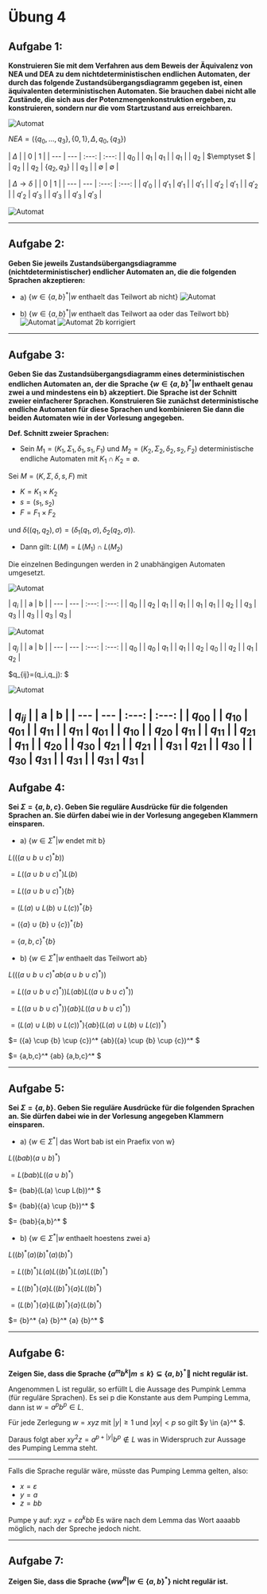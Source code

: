 # Übung 4
## Aufgabe 1:
**Konstruieren Sie mit dem Verfahren aus dem Beweis der Äquivalenz von NEA und DEA zu dem nichtdeterministischen endlichen Automaten, der durch das folgende Zustandsübergangsdiagramm gegeben ist, einen äquivalenten deterministischen Automaten. Sie brauchen dabei nicht alle Zustände, die sich aus der Potenzmengenkonstruktion ergeben, zu konstruieren, sondern nur die vom Startzustand aus erreichbaren.**

![Automat](Automat01.jpg)

$NEA = (\{q_0,...,q_3\}, \{0,1\}, \Delta, q_0, \{q_3\})$

| $\Delta$ | | 0 | 1 |
| --- | --- | :---: | :---: |
| $q_0$ | | $q_1$ | $q_1$ |
| $q_1$ | | $q_2$ | $\emptyset $ |
| $q_2$ | | $q_2$ | $\{q_2,q_3\}$ |
| $q_3$ | | $\emptyset$ | $\emptyset$ |

| $\Delta \rightarrow \delta$ | | 0 | 1 |
| --- | --- | :---: | :---: |
| $q'_0$ | | $q'_1$ | $q'_1$ |
| $q'_1$ | | $q'_2$ | $q'_1$ |
| $q'_2$ | | $q'_2$ | $q'_3$ |
| $q'_3$ | | $q'_3$ | $q'_3$ |

![Automat](Automat01_2.jpg)

---
## Aufgabe 2:
**Geben Sie jeweils Zustandsübergangsdiagramme (nichtdeterministischer) endlicher Automaten an, die die folgenden Sprachen akzeptieren:**
* a) $\{w \in \{a,b\}^* | w \text{ enthaelt das Teilwort ab nicht}\}$
![Automat](Automat02a.jpg)

* b) $\{w \in \{a,b\}^* | w \text{ enthaelt das Teilwort aa oder das Teilwort bb}\}$
![Automat](Automat02b.jpg)
![Automat 2b korrigiert](https://cloud.githubusercontent.com/assets/9371903/11078817/73913d3c-8808-11e5-871c-2179d53c87ea.png)

---
## Aufgabe 3:
**Geben Sie das Zustandsübergangsdiagramm eines deterministischen endlichen Automaten an, der die Sprache $\{w \in \{a,b\}^* | w \text{ enthaelt genau zwei a und mindestens ein b}\}$ akzeptiert. Die Sprache ist der Schnitt zweier einfacherer Sprachen. Konstruieren Sie zunächst deterministische endliche Automaten für diese Sprachen und kombinieren Sie dann die beiden Automaten wie in der Vorlesung angegeben.**

**Def. Schnitt zweier Sprachen:**
* Sein $M_1=(K_1,\Sigma_1,\delta_1,s_1,F_1)$ und $M_2=(K_2,\Sigma_2,\delta_2,s_2,F_2)$ deterministische endliche Automaten mit $K_1 \cap K_2=\emptyset$.

 Sei $M=(K,\Sigma,\delta,s,F)$ mit
 * $K=K_1 \times K_2$
 * $s=(s_1,s_2)$
 * $F=F_1 \times F_2$

 und $\delta((q_1,q_2),\sigma)=(\delta_1(q_1,\sigma),\delta_2(q_2,\sigma))$.

* Dann gilt: $L(M)=L(M_1)\cap L(M_2)$  


Die einzelnen Bedingungen werden in 2 unabhängigen Automaten umgesetzt.

![Automat](Automat3_1.jpg)

| $q_i$ | | a | b |
| --- | --- | :---: | :---: |
| $q_0$ | | $q_2$ | $q_1$ |
| $q_1$ | | $q_1$ | $q_1$ |
| $q_2$ | | $q_3$ | $q_3$ |
| $q_3$ | | $q_3$ | $q_3$ |

![Automat](Automat3_2.jpg)

| $q_j$ | | a | b |
| --- | --- | :---: | :---: |
| $q_0$ | | $q_0$ | $q_1$ |
| $q_1$ | | $q_2$ | $q_0$ |
| $q_2$ | | $q_1$ | $q_2$ |

$q_{ij}=(q_i,q_j): $

![Automat](Automat3_3.jpg)

| $q_{ij}$ | | a | b |
| --- | --- | :---: | :---: |
| $q_{00}$ | | $q_{10}$ | $q_{01}$ |
| $q_{11}$ | | $q_{11}$ | $q_{01}$ |
| $q_{10}$ | | $q_{20}$ | $q_{11}$ |
| $q_{11}$ | | $q_{21}$ | $q_{11}$ |
| $q_{20}$ | | $q_{30}$ | $q_{21}$ |
| $q_{21}$ | | $q_{31}$ | $q_{21}$ |
| $q_{30}$ | | $q_{30}$ | $q_{31}$ |
| $q_{31}$ | | $q_{31}$ | $q_{31}$ |
---
## Aufgabe 4:
**Sei $\Sigma=\{a,b,c\}$. Geben Sie reguläre Ausdrücke für die folgenden Sprachen an. Sie dürfen dabei wie in der Vorlesung angegeben Klammern einsparen.**
* a) $\{w \in \Sigma^* | w \text{ endet mit b}\}$

 $L(((a \cup b \cup c)^* b))$

 $= L((a \cup b \cup c)^* )L(b)$

 $= L((a \cup b \cup c)^* )\{b\}$

 $= (L(a) \cup L(b) \cup L(c))^* \{b\}$

 $= (\{a\} \cup \{b\} \cup \{c\})^* \{b\}$

 $= \{a,b,c\}^* \{b\}$

* b) $\{ w \in \Sigma^* | w \text{ enthaelt das Teilwort ab}\}$

 $L(((a \cup b \cup c)^* ab (a \cup b \cup c)^* ))$

 $= L((a \cup b \cup c)^* ))L(ab)L((a \cup b \cup c)^* ))$

 $= L((a \cup b \cup c)^* ))\{ab\}L((a \cup b \cup c)^* ))$

 $= (L(a) \cup L(b) \cup L(c))^* )\{ab\}(L(a) \cup L(b) \cup L(c))^* )$

 $= (\{a\} \cup \{b\} \cup \{c\})^* \{ab\}(\{a\} \cup \{b\} \cup \{c\})^* $

 $= \{a,b,c\}^* \{ab\} \{a,b,c\}^* $

---
## Aufgabe 5:
**Sei $\Sigma = \{a,b\}$. Geben Sie reguläre Ausdrücke für die folgenden Sprachen an. Sie dürfen dabei wie in der Vorlesung angegeben Klammern einsparen.**

* a) $\{ w \in \Sigma^* | \text{ das Wort bab ist ein Praefix von w}\}$

 $L((bab)(a \cup b)^* )$

 $= L(bab)L((a \cup b)^* )$

 $= \{bab\}(L(a) \cup L(b))^* $

 $= \{bab\}(\{a\} \cup \{b\})^* $

 $= \{bab\}\{a,b\}^* $

* b) $\{ w \in \Sigma^* | w \text{ enthaelt hoestens zwei a}\}$

 $L((b)^* (a) (b)^* (a) (b)^* )$

 $= L((b)^* ) L(a) L((b)^* ) L(a) L((b)^* )$

 $= L((b)^* ) \{a\} L((b)^* ) \{a\} L((b)^* )$

 $= (L(b)^* ) \{a\} (L(b)^* ) \{a\} (L(b)^* )$

 $= \{b\}^* \{a\} \{b\}^* \{a\} \{b\}^* $

---
## Aufgabe 6:
**Zeigen Sie, dass die Sprache $\{a^mb^k | m\leq k\}\subseteq \{a,b\}^*$ nicht regulär ist.**

Angenommen L ist regulär, so erfüllt L die Aussage des Pumpink Lemma (für reguläre Sprachen). Es sei p die Konstante aus dem Pumping Lemma, dann ist $w=a^pb^p \in L$.

Für jede Zerlegung $w=xyz$ mit $|y|\geq1$ und $|xy|<p$ so gilt $y \in \{a\}^* $.

Daraus folgt aber $xy^2z=a^{p+|y|}b^p \notin L$ was in Widerspruch zur Aussage des Pumping Lemma steht.

---
Falls die Sprache regulär wäre, müsste das Pumping Lemma gelten, also:
* $x=\varepsilon$
* $y=a$
* $z=bb$

Pumpe y auf: $xyz=\varepsilon a^kbb$
Es wäre nach dem Lemma das Wort aaaabb möglich, nach der Spreche jedoch nicht.

---
## Aufgabe 7:
**Zeigen Sie, dass die Sprache $\{ww^R | w \in \{a,b\}^*\}$ nicht regulär ist.**
